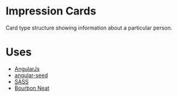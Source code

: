 Impression Cards
===============
Card type structure showing information about a particular person.

Uses
====
- [AngularJs](http://angularjs.org/)
- [angular-seed](https://github.com/angular/angular-seed)
- [SASS](http://sass-lang.com/)
- [Bourbon Neat](http://neat.bourbon.io/)
